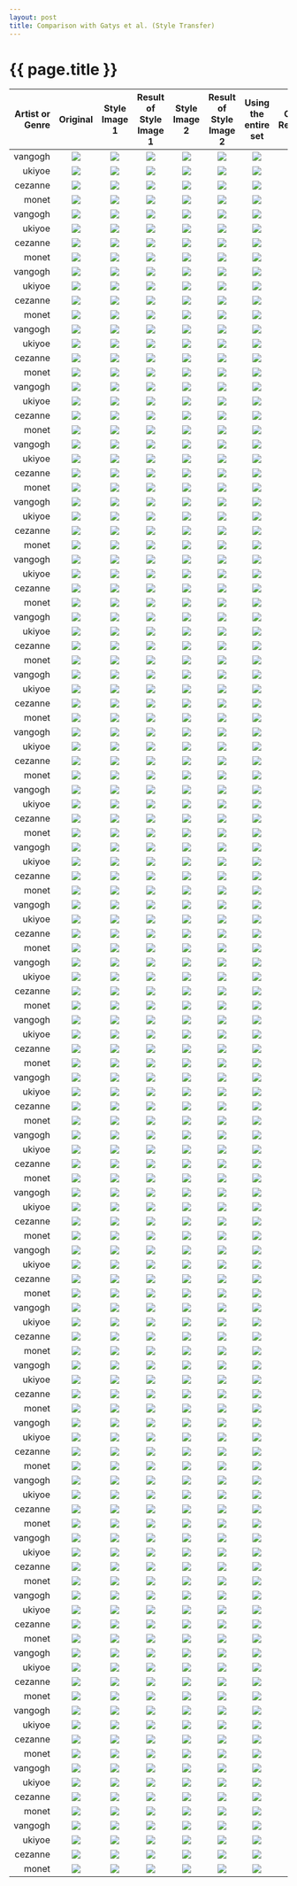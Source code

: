 ```yaml
---
layout: post
title: Comparison with Gatys et al. (Style Transfer)
---
```

{{ page.title }}
================

| Artist or Genre | Original | Style Image 1 | Result of Style Image 1 | Style Image 2 | Result of Style Image 2 | Using the entire set | Our Result |
|---:|:---:|:---------:|:----------:|:----------:|:----------:|:----------:|:----------:|
| vangogh | ![]({{site.baseurl}}/images/gatys-comparison/resized/6_content.png) | ![]({{site.baseurl}}/images/gatys-comparison/resized/resized_128/6_style_vangogh_0.png) | ![]({{site.baseurl}}/images/gatys-comparison/resized/6_result_vangogh_0.png) |![]({{site.baseurl}}/images/gatys-comparison/resized/resized_128/6_style_vangogh_1.png) | ![]({{site.baseurl}}/images/gatys-comparison/resized/6_result_vangogh_1.png) | ![]({{site.baseurl}}/images/gatys-comparison/resized/6_result_vangogh_total.png) | ![]({{site.baseurl}}/images/gatys-comparison/resized/vangogh/6.jpg) |
| ukiyoe | ![]({{site.baseurl}}/images/gatys-comparison/resized/6_content.png) | ![]({{site.baseurl}}/images/gatys-comparison/resized/resized_128/6_style_ukiyoe_0.png) | ![]({{site.baseurl}}/images/gatys-comparison/resized/6_result_ukiyoe_0.png) |![]({{site.baseurl}}/images/gatys-comparison/resized/resized_128/6_style_ukiyoe_1.png) | ![]({{site.baseurl}}/images/gatys-comparison/resized/6_result_ukiyoe_1.png) | ![]({{site.baseurl}}/images/gatys-comparison/resized/6_result_ukiyoe_total.png) | ![]({{site.baseurl}}/images/gatys-comparison/resized/ukiyoe/6.jpg) |
| cezanne | ![]({{site.baseurl}}/images/gatys-comparison/resized/6_content.png) | ![]({{site.baseurl}}/images/gatys-comparison/resized/resized_128/6_style_cezanne_0.png) | ![]({{site.baseurl}}/images/gatys-comparison/resized/6_result_cezanne_0.png) |![]({{site.baseurl}}/images/gatys-comparison/resized/resized_128/6_style_cezanne_1.png) | ![]({{site.baseurl}}/images/gatys-comparison/resized/6_result_cezanne_1.png) | ![]({{site.baseurl}}/images/gatys-comparison/resized/6_result_cezanne_total.png) | ![]({{site.baseurl}}/images/gatys-comparison/resized/cezanne/6.jpg) |
| monet | ![]({{site.baseurl}}/images/gatys-comparison/resized/6_content.png) | ![]({{site.baseurl}}/images/gatys-comparison/resized/resized_128/6_style_monet_0.png) | ![]({{site.baseurl}}/images/gatys-comparison/resized/6_result_monet_0.png) |![]({{site.baseurl}}/images/gatys-comparison/resized/resized_128/6_style_monet_1.png) | ![]({{site.baseurl}}/images/gatys-comparison/resized/6_result_monet_1.png) | ![]({{site.baseurl}}/images/gatys-comparison/resized/6_result_monet_total.png) | ![]({{site.baseurl}}/images/gatys-comparison/resized/monet/6.jpg) |
| vangogh | ![]({{site.baseurl}}/images/gatys-comparison/resized/152_content.png) | ![]({{site.baseurl}}/images/gatys-comparison/resized/resized_128/152_style_vangogh_0.png) | ![]({{site.baseurl}}/images/gatys-comparison/resized/152_result_vangogh_0.png) |![]({{site.baseurl}}/images/gatys-comparison/resized/resized_128/152_style_vangogh_1.png) | ![]({{site.baseurl}}/images/gatys-comparison/resized/152_result_vangogh_1.png) | ![]({{site.baseurl}}/images/gatys-comparison/resized/152_result_vangogh_total.png) | ![]({{site.baseurl}}/images/gatys-comparison/resized/vangogh/152.jpg) |
| ukiyoe | ![]({{site.baseurl}}/images/gatys-comparison/resized/152_content.png) | ![]({{site.baseurl}}/images/gatys-comparison/resized/resized_128/152_style_ukiyoe_0.png) | ![]({{site.baseurl}}/images/gatys-comparison/resized/152_result_ukiyoe_0.png) |![]({{site.baseurl}}/images/gatys-comparison/resized/resized_128/152_style_ukiyoe_1.png) | ![]({{site.baseurl}}/images/gatys-comparison/resized/152_result_ukiyoe_1.png) | ![]({{site.baseurl}}/images/gatys-comparison/resized/152_result_ukiyoe_total.png) | ![]({{site.baseurl}}/images/gatys-comparison/resized/ukiyoe/152.jpg) |
| cezanne | ![]({{site.baseurl}}/images/gatys-comparison/resized/152_content.png) | ![]({{site.baseurl}}/images/gatys-comparison/resized/resized_128/152_style_cezanne_0.png) | ![]({{site.baseurl}}/images/gatys-comparison/resized/152_result_cezanne_0.png) |![]({{site.baseurl}}/images/gatys-comparison/resized/resized_128/152_style_cezanne_1.png) | ![]({{site.baseurl}}/images/gatys-comparison/resized/152_result_cezanne_1.png) | ![]({{site.baseurl}}/images/gatys-comparison/resized/152_result_cezanne_total.png) | ![]({{site.baseurl}}/images/gatys-comparison/resized/cezanne/152.jpg) |
| monet | ![]({{site.baseurl}}/images/gatys-comparison/resized/152_content.png) | ![]({{site.baseurl}}/images/gatys-comparison/resized/resized_128/152_style_monet_0.png) | ![]({{site.baseurl}}/images/gatys-comparison/resized/152_result_monet_0.png) |![]({{site.baseurl}}/images/gatys-comparison/resized/resized_128/152_style_monet_1.png) | ![]({{site.baseurl}}/images/gatys-comparison/resized/152_result_monet_1.png) | ![]({{site.baseurl}}/images/gatys-comparison/resized/152_result_monet_total.png) | ![]({{site.baseurl}}/images/gatys-comparison/resized/monet/152.jpg) |
| vangogh | ![]({{site.baseurl}}/images/gatys-comparison/resized/89_content.png) | ![]({{site.baseurl}}/images/gatys-comparison/resized/resized_128/89_style_vangogh_0.png) | ![]({{site.baseurl}}/images/gatys-comparison/resized/89_result_vangogh_0.png) |![]({{site.baseurl}}/images/gatys-comparison/resized/resized_128/89_style_vangogh_1.png) | ![]({{site.baseurl}}/images/gatys-comparison/resized/89_result_vangogh_1.png) | ![]({{site.baseurl}}/images/gatys-comparison/resized/89_result_vangogh_total.png) | ![]({{site.baseurl}}/images/gatys-comparison/resized/vangogh/89.jpg) |
| ukiyoe | ![]({{site.baseurl}}/images/gatys-comparison/resized/89_content.png) | ![]({{site.baseurl}}/images/gatys-comparison/resized/resized_128/89_style_ukiyoe_0.png) | ![]({{site.baseurl}}/images/gatys-comparison/resized/89_result_ukiyoe_0.png) |![]({{site.baseurl}}/images/gatys-comparison/resized/resized_128/89_style_ukiyoe_1.png) | ![]({{site.baseurl}}/images/gatys-comparison/resized/89_result_ukiyoe_1.png) | ![]({{site.baseurl}}/images/gatys-comparison/resized/89_result_ukiyoe_total.png) | ![]({{site.baseurl}}/images/gatys-comparison/resized/ukiyoe/89.jpg) |
| cezanne | ![]({{site.baseurl}}/images/gatys-comparison/resized/89_content.png) | ![]({{site.baseurl}}/images/gatys-comparison/resized/resized_128/89_style_cezanne_0.png) | ![]({{site.baseurl}}/images/gatys-comparison/resized/89_result_cezanne_0.png) |![]({{site.baseurl}}/images/gatys-comparison/resized/resized_128/89_style_cezanne_1.png) | ![]({{site.baseurl}}/images/gatys-comparison/resized/89_result_cezanne_1.png) | ![]({{site.baseurl}}/images/gatys-comparison/resized/89_result_cezanne_total.png) | ![]({{site.baseurl}}/images/gatys-comparison/resized/cezanne/89.jpg) |
| monet | ![]({{site.baseurl}}/images/gatys-comparison/resized/89_content.png) | ![]({{site.baseurl}}/images/gatys-comparison/resized/resized_128/89_style_monet_0.png) | ![]({{site.baseurl}}/images/gatys-comparison/resized/89_result_monet_0.png) |![]({{site.baseurl}}/images/gatys-comparison/resized/resized_128/89_style_monet_1.png) | ![]({{site.baseurl}}/images/gatys-comparison/resized/89_result_monet_1.png) | ![]({{site.baseurl}}/images/gatys-comparison/resized/89_result_monet_total.png) | ![]({{site.baseurl}}/images/gatys-comparison/resized/monet/89.jpg) |
| vangogh | ![]({{site.baseurl}}/images/gatys-comparison/resized/73_content.png) | ![]({{site.baseurl}}/images/gatys-comparison/resized/resized_128/73_style_vangogh_0.png) | ![]({{site.baseurl}}/images/gatys-comparison/resized/73_result_vangogh_0.png) |![]({{site.baseurl}}/images/gatys-comparison/resized/resized_128/73_style_vangogh_1.png) | ![]({{site.baseurl}}/images/gatys-comparison/resized/73_result_vangogh_1.png) | ![]({{site.baseurl}}/images/gatys-comparison/resized/73_result_vangogh_total.png) | ![]({{site.baseurl}}/images/gatys-comparison/resized/vangogh/73.jpg) |
| ukiyoe | ![]({{site.baseurl}}/images/gatys-comparison/resized/73_content.png) | ![]({{site.baseurl}}/images/gatys-comparison/resized/resized_128/73_style_ukiyoe_0.png) | ![]({{site.baseurl}}/images/gatys-comparison/resized/73_result_ukiyoe_0.png) |![]({{site.baseurl}}/images/gatys-comparison/resized/resized_128/73_style_ukiyoe_1.png) | ![]({{site.baseurl}}/images/gatys-comparison/resized/73_result_ukiyoe_1.png) | ![]({{site.baseurl}}/images/gatys-comparison/resized/73_result_ukiyoe_total.png) | ![]({{site.baseurl}}/images/gatys-comparison/resized/ukiyoe/73.jpg) |
| cezanne | ![]({{site.baseurl}}/images/gatys-comparison/resized/73_content.png) | ![]({{site.baseurl}}/images/gatys-comparison/resized/resized_128/73_style_cezanne_0.png) | ![]({{site.baseurl}}/images/gatys-comparison/resized/73_result_cezanne_0.png) |![]({{site.baseurl}}/images/gatys-comparison/resized/resized_128/73_style_cezanne_1.png) | ![]({{site.baseurl}}/images/gatys-comparison/resized/73_result_cezanne_1.png) | ![]({{site.baseurl}}/images/gatys-comparison/resized/73_result_cezanne_total.png) | ![]({{site.baseurl}}/images/gatys-comparison/resized/cezanne/73.jpg) |
| monet | ![]({{site.baseurl}}/images/gatys-comparison/resized/73_content.png) | ![]({{site.baseurl}}/images/gatys-comparison/resized/resized_128/73_style_monet_0.png) | ![]({{site.baseurl}}/images/gatys-comparison/resized/73_result_monet_0.png) |![]({{site.baseurl}}/images/gatys-comparison/resized/resized_128/73_style_monet_1.png) | ![]({{site.baseurl}}/images/gatys-comparison/resized/73_result_monet_1.png) | ![]({{site.baseurl}}/images/gatys-comparison/resized/73_result_monet_total.png) | ![]({{site.baseurl}}/images/gatys-comparison/resized/monet/73.jpg) |
| vangogh | ![]({{site.baseurl}}/images/gatys-comparison/resized/203_content.png) | ![]({{site.baseurl}}/images/gatys-comparison/resized/resized_128/203_style_vangogh_0.png) | ![]({{site.baseurl}}/images/gatys-comparison/resized/203_result_vangogh_0.png) |![]({{site.baseurl}}/images/gatys-comparison/resized/resized_128/203_style_vangogh_1.png) | ![]({{site.baseurl}}/images/gatys-comparison/resized/203_result_vangogh_1.png) | ![]({{site.baseurl}}/images/gatys-comparison/resized/203_result_vangogh_total.png) | ![]({{site.baseurl}}/images/gatys-comparison/resized/vangogh/203.jpg) |
| ukiyoe | ![]({{site.baseurl}}/images/gatys-comparison/resized/203_content.png) | ![]({{site.baseurl}}/images/gatys-comparison/resized/resized_128/203_style_ukiyoe_0.png) | ![]({{site.baseurl}}/images/gatys-comparison/resized/203_result_ukiyoe_0.png) |![]({{site.baseurl}}/images/gatys-comparison/resized/resized_128/203_style_ukiyoe_1.png) | ![]({{site.baseurl}}/images/gatys-comparison/resized/203_result_ukiyoe_1.png) | ![]({{site.baseurl}}/images/gatys-comparison/resized/203_result_ukiyoe_total.png) | ![]({{site.baseurl}}/images/gatys-comparison/resized/ukiyoe/203.jpg) |
| cezanne | ![]({{site.baseurl}}/images/gatys-comparison/resized/203_content.png) | ![]({{site.baseurl}}/images/gatys-comparison/resized/resized_128/203_style_cezanne_0.png) | ![]({{site.baseurl}}/images/gatys-comparison/resized/203_result_cezanne_0.png) |![]({{site.baseurl}}/images/gatys-comparison/resized/resized_128/203_style_cezanne_1.png) | ![]({{site.baseurl}}/images/gatys-comparison/resized/203_result_cezanne_1.png) | ![]({{site.baseurl}}/images/gatys-comparison/resized/203_result_cezanne_total.png) | ![]({{site.baseurl}}/images/gatys-comparison/resized/cezanne/203.jpg) |
| monet | ![]({{site.baseurl}}/images/gatys-comparison/resized/203_content.png) | ![]({{site.baseurl}}/images/gatys-comparison/resized/resized_128/203_style_monet_0.png) | ![]({{site.baseurl}}/images/gatys-comparison/resized/203_result_monet_0.png) |![]({{site.baseurl}}/images/gatys-comparison/resized/resized_128/203_style_monet_1.png) | ![]({{site.baseurl}}/images/gatys-comparison/resized/203_result_monet_1.png) | ![]({{site.baseurl}}/images/gatys-comparison/resized/203_result_monet_total.png) | ![]({{site.baseurl}}/images/gatys-comparison/resized/monet/203.jpg) |
| vangogh | ![]({{site.baseurl}}/images/gatys-comparison/resized/136_content.png) | ![]({{site.baseurl}}/images/gatys-comparison/resized/resized_128/136_style_vangogh_0.png) | ![]({{site.baseurl}}/images/gatys-comparison/resized/136_result_vangogh_0.png) |![]({{site.baseurl}}/images/gatys-comparison/resized/resized_128/136_style_vangogh_1.png) | ![]({{site.baseurl}}/images/gatys-comparison/resized/136_result_vangogh_1.png) | ![]({{site.baseurl}}/images/gatys-comparison/resized/136_result_vangogh_total.png) | ![]({{site.baseurl}}/images/gatys-comparison/resized/vangogh/136.jpg) |
| ukiyoe | ![]({{site.baseurl}}/images/gatys-comparison/resized/136_content.png) | ![]({{site.baseurl}}/images/gatys-comparison/resized/resized_128/136_style_ukiyoe_0.png) | ![]({{site.baseurl}}/images/gatys-comparison/resized/136_result_ukiyoe_0.png) |![]({{site.baseurl}}/images/gatys-comparison/resized/resized_128/136_style_ukiyoe_1.png) | ![]({{site.baseurl}}/images/gatys-comparison/resized/136_result_ukiyoe_1.png) | ![]({{site.baseurl}}/images/gatys-comparison/resized/136_result_ukiyoe_total.png) | ![]({{site.baseurl}}/images/gatys-comparison/resized/ukiyoe/136.jpg) |
| cezanne | ![]({{site.baseurl}}/images/gatys-comparison/resized/136_content.png) | ![]({{site.baseurl}}/images/gatys-comparison/resized/resized_128/136_style_cezanne_0.png) | ![]({{site.baseurl}}/images/gatys-comparison/resized/136_result_cezanne_0.png) |![]({{site.baseurl}}/images/gatys-comparison/resized/resized_128/136_style_cezanne_1.png) | ![]({{site.baseurl}}/images/gatys-comparison/resized/136_result_cezanne_1.png) | ![]({{site.baseurl}}/images/gatys-comparison/resized/136_result_cezanne_total.png) | ![]({{site.baseurl}}/images/gatys-comparison/resized/cezanne/136.jpg) |
| monet | ![]({{site.baseurl}}/images/gatys-comparison/resized/136_content.png) | ![]({{site.baseurl}}/images/gatys-comparison/resized/resized_128/136_style_monet_0.png) | ![]({{site.baseurl}}/images/gatys-comparison/resized/136_result_monet_0.png) |![]({{site.baseurl}}/images/gatys-comparison/resized/resized_128/136_style_monet_1.png) | ![]({{site.baseurl}}/images/gatys-comparison/resized/136_result_monet_1.png) | ![]({{site.baseurl}}/images/gatys-comparison/resized/136_result_monet_total.png) | ![]({{site.baseurl}}/images/gatys-comparison/resized/monet/136.jpg) |
| vangogh | ![]({{site.baseurl}}/images/gatys-comparison/resized/195_content.png) | ![]({{site.baseurl}}/images/gatys-comparison/resized/resized_128/195_style_vangogh_0.png) | ![]({{site.baseurl}}/images/gatys-comparison/resized/195_result_vangogh_0.png) |![]({{site.baseurl}}/images/gatys-comparison/resized/resized_128/195_style_vangogh_1.png) | ![]({{site.baseurl}}/images/gatys-comparison/resized/195_result_vangogh_1.png) | ![]({{site.baseurl}}/images/gatys-comparison/resized/195_result_vangogh_total.png) | ![]({{site.baseurl}}/images/gatys-comparison/resized/vangogh/195.jpg) |
| ukiyoe | ![]({{site.baseurl}}/images/gatys-comparison/resized/195_content.png) | ![]({{site.baseurl}}/images/gatys-comparison/resized/resized_128/195_style_ukiyoe_0.png) | ![]({{site.baseurl}}/images/gatys-comparison/resized/195_result_ukiyoe_0.png) |![]({{site.baseurl}}/images/gatys-comparison/resized/resized_128/195_style_ukiyoe_1.png) | ![]({{site.baseurl}}/images/gatys-comparison/resized/195_result_ukiyoe_1.png) | ![]({{site.baseurl}}/images/gatys-comparison/resized/195_result_ukiyoe_total.png) | ![]({{site.baseurl}}/images/gatys-comparison/resized/ukiyoe/195.jpg) |
| cezanne | ![]({{site.baseurl}}/images/gatys-comparison/resized/195_content.png) | ![]({{site.baseurl}}/images/gatys-comparison/resized/resized_128/195_style_cezanne_0.png) | ![]({{site.baseurl}}/images/gatys-comparison/resized/195_result_cezanne_0.png) |![]({{site.baseurl}}/images/gatys-comparison/resized/resized_128/195_style_cezanne_1.png) | ![]({{site.baseurl}}/images/gatys-comparison/resized/195_result_cezanne_1.png) | ![]({{site.baseurl}}/images/gatys-comparison/resized/195_result_cezanne_total.png) | ![]({{site.baseurl}}/images/gatys-comparison/resized/cezanne/195.jpg) |
| monet | ![]({{site.baseurl}}/images/gatys-comparison/resized/195_content.png) | ![]({{site.baseurl}}/images/gatys-comparison/resized/resized_128/195_style_monet_0.png) | ![]({{site.baseurl}}/images/gatys-comparison/resized/195_result_monet_0.png) |![]({{site.baseurl}}/images/gatys-comparison/resized/resized_128/195_style_monet_1.png) | ![]({{site.baseurl}}/images/gatys-comparison/resized/195_result_monet_1.png) | ![]({{site.baseurl}}/images/gatys-comparison/resized/195_result_monet_total.png) | ![]({{site.baseurl}}/images/gatys-comparison/resized/monet/195.jpg) |
| vangogh | ![]({{site.baseurl}}/images/gatys-comparison/resized/85_content.png) | ![]({{site.baseurl}}/images/gatys-comparison/resized/resized_128/85_style_vangogh_0.png) | ![]({{site.baseurl}}/images/gatys-comparison/resized/85_result_vangogh_0.png) |![]({{site.baseurl}}/images/gatys-comparison/resized/resized_128/85_style_vangogh_1.png) | ![]({{site.baseurl}}/images/gatys-comparison/resized/85_result_vangogh_1.png) | ![]({{site.baseurl}}/images/gatys-comparison/resized/85_result_vangogh_total.png) | ![]({{site.baseurl}}/images/gatys-comparison/resized/vangogh/85.jpg) |
| ukiyoe | ![]({{site.baseurl}}/images/gatys-comparison/resized/85_content.png) | ![]({{site.baseurl}}/images/gatys-comparison/resized/resized_128/85_style_ukiyoe_0.png) | ![]({{site.baseurl}}/images/gatys-comparison/resized/85_result_ukiyoe_0.png) |![]({{site.baseurl}}/images/gatys-comparison/resized/resized_128/85_style_ukiyoe_1.png) | ![]({{site.baseurl}}/images/gatys-comparison/resized/85_result_ukiyoe_1.png) | ![]({{site.baseurl}}/images/gatys-comparison/resized/85_result_ukiyoe_total.png) | ![]({{site.baseurl}}/images/gatys-comparison/resized/ukiyoe/85.jpg) |
| cezanne | ![]({{site.baseurl}}/images/gatys-comparison/resized/85_content.png) | ![]({{site.baseurl}}/images/gatys-comparison/resized/resized_128/85_style_cezanne_0.png) | ![]({{site.baseurl}}/images/gatys-comparison/resized/85_result_cezanne_0.png) |![]({{site.baseurl}}/images/gatys-comparison/resized/resized_128/85_style_cezanne_1.png) | ![]({{site.baseurl}}/images/gatys-comparison/resized/85_result_cezanne_1.png) | ![]({{site.baseurl}}/images/gatys-comparison/resized/85_result_cezanne_total.png) | ![]({{site.baseurl}}/images/gatys-comparison/resized/cezanne/85.jpg) |
| monet | ![]({{site.baseurl}}/images/gatys-comparison/resized/85_content.png) | ![]({{site.baseurl}}/images/gatys-comparison/resized/resized_128/85_style_monet_0.png) | ![]({{site.baseurl}}/images/gatys-comparison/resized/85_result_monet_0.png) |![]({{site.baseurl}}/images/gatys-comparison/resized/resized_128/85_style_monet_1.png) | ![]({{site.baseurl}}/images/gatys-comparison/resized/85_result_monet_1.png) | ![]({{site.baseurl}}/images/gatys-comparison/resized/85_result_monet_total.png) | ![]({{site.baseurl}}/images/gatys-comparison/resized/monet/85.jpg) |
| vangogh | ![]({{site.baseurl}}/images/gatys-comparison/resized/171_content.png) | ![]({{site.baseurl}}/images/gatys-comparison/resized/resized_128/171_style_vangogh_0.png) | ![]({{site.baseurl}}/images/gatys-comparison/resized/171_result_vangogh_0.png) |![]({{site.baseurl}}/images/gatys-comparison/resized/resized_128/171_style_vangogh_1.png) | ![]({{site.baseurl}}/images/gatys-comparison/resized/171_result_vangogh_1.png) | ![]({{site.baseurl}}/images/gatys-comparison/resized/171_result_vangogh_total.png) | ![]({{site.baseurl}}/images/gatys-comparison/resized/vangogh/171.jpg) |
| ukiyoe | ![]({{site.baseurl}}/images/gatys-comparison/resized/171_content.png) | ![]({{site.baseurl}}/images/gatys-comparison/resized/resized_128/171_style_ukiyoe_0.png) | ![]({{site.baseurl}}/images/gatys-comparison/resized/171_result_ukiyoe_0.png) |![]({{site.baseurl}}/images/gatys-comparison/resized/resized_128/171_style_ukiyoe_1.png) | ![]({{site.baseurl}}/images/gatys-comparison/resized/171_result_ukiyoe_1.png) | ![]({{site.baseurl}}/images/gatys-comparison/resized/171_result_ukiyoe_total.png) | ![]({{site.baseurl}}/images/gatys-comparison/resized/ukiyoe/171.jpg) |
| cezanne | ![]({{site.baseurl}}/images/gatys-comparison/resized/171_content.png) | ![]({{site.baseurl}}/images/gatys-comparison/resized/resized_128/171_style_cezanne_0.png) | ![]({{site.baseurl}}/images/gatys-comparison/resized/171_result_cezanne_0.png) |![]({{site.baseurl}}/images/gatys-comparison/resized/resized_128/171_style_cezanne_1.png) | ![]({{site.baseurl}}/images/gatys-comparison/resized/171_result_cezanne_1.png) | ![]({{site.baseurl}}/images/gatys-comparison/resized/171_result_cezanne_total.png) | ![]({{site.baseurl}}/images/gatys-comparison/resized/cezanne/171.jpg) |
| monet | ![]({{site.baseurl}}/images/gatys-comparison/resized/171_content.png) | ![]({{site.baseurl}}/images/gatys-comparison/resized/resized_128/171_style_monet_0.png) | ![]({{site.baseurl}}/images/gatys-comparison/resized/171_result_monet_0.png) |![]({{site.baseurl}}/images/gatys-comparison/resized/resized_128/171_style_monet_1.png) | ![]({{site.baseurl}}/images/gatys-comparison/resized/171_result_monet_1.png) | ![]({{site.baseurl}}/images/gatys-comparison/resized/171_result_monet_total.png) | ![]({{site.baseurl}}/images/gatys-comparison/resized/monet/171.jpg) |
| vangogh | ![]({{site.baseurl}}/images/gatys-comparison/resized/146_content.png) | ![]({{site.baseurl}}/images/gatys-comparison/resized/resized_128/146_style_vangogh_0.png) | ![]({{site.baseurl}}/images/gatys-comparison/resized/146_result_vangogh_0.png) |![]({{site.baseurl}}/images/gatys-comparison/resized/resized_128/146_style_vangogh_1.png) | ![]({{site.baseurl}}/images/gatys-comparison/resized/146_result_vangogh_1.png) | ![]({{site.baseurl}}/images/gatys-comparison/resized/146_result_vangogh_total.png) | ![]({{site.baseurl}}/images/gatys-comparison/resized/vangogh/146.jpg) |
| ukiyoe | ![]({{site.baseurl}}/images/gatys-comparison/resized/146_content.png) | ![]({{site.baseurl}}/images/gatys-comparison/resized/resized_128/146_style_ukiyoe_0.png) | ![]({{site.baseurl}}/images/gatys-comparison/resized/146_result_ukiyoe_0.png) |![]({{site.baseurl}}/images/gatys-comparison/resized/resized_128/146_style_ukiyoe_1.png) | ![]({{site.baseurl}}/images/gatys-comparison/resized/146_result_ukiyoe_1.png) | ![]({{site.baseurl}}/images/gatys-comparison/resized/146_result_ukiyoe_total.png) | ![]({{site.baseurl}}/images/gatys-comparison/resized/ukiyoe/146.jpg) |
| cezanne | ![]({{site.baseurl}}/images/gatys-comparison/resized/146_content.png) | ![]({{site.baseurl}}/images/gatys-comparison/resized/resized_128/146_style_cezanne_0.png) | ![]({{site.baseurl}}/images/gatys-comparison/resized/146_result_cezanne_0.png) |![]({{site.baseurl}}/images/gatys-comparison/resized/resized_128/146_style_cezanne_1.png) | ![]({{site.baseurl}}/images/gatys-comparison/resized/146_result_cezanne_1.png) | ![]({{site.baseurl}}/images/gatys-comparison/resized/146_result_cezanne_total.png) | ![]({{site.baseurl}}/images/gatys-comparison/resized/cezanne/146.jpg) |
| monet | ![]({{site.baseurl}}/images/gatys-comparison/resized/146_content.png) | ![]({{site.baseurl}}/images/gatys-comparison/resized/resized_128/146_style_monet_0.png) | ![]({{site.baseurl}}/images/gatys-comparison/resized/146_result_monet_0.png) |![]({{site.baseurl}}/images/gatys-comparison/resized/resized_128/146_style_monet_1.png) | ![]({{site.baseurl}}/images/gatys-comparison/resized/146_result_monet_1.png) | ![]({{site.baseurl}}/images/gatys-comparison/resized/146_result_monet_total.png) | ![]({{site.baseurl}}/images/gatys-comparison/resized/monet/146.jpg) |
| vangogh | ![]({{site.baseurl}}/images/gatys-comparison/resized/33_content.png) | ![]({{site.baseurl}}/images/gatys-comparison/resized/resized_128/33_style_vangogh_0.png) | ![]({{site.baseurl}}/images/gatys-comparison/resized/33_result_vangogh_0.png) |![]({{site.baseurl}}/images/gatys-comparison/resized/resized_128/33_style_vangogh_1.png) | ![]({{site.baseurl}}/images/gatys-comparison/resized/33_result_vangogh_1.png) | ![]({{site.baseurl}}/images/gatys-comparison/resized/33_result_vangogh_total.png) | ![]({{site.baseurl}}/images/gatys-comparison/resized/vangogh/33.jpg) |
| ukiyoe | ![]({{site.baseurl}}/images/gatys-comparison/resized/33_content.png) | ![]({{site.baseurl}}/images/gatys-comparison/resized/resized_128/33_style_ukiyoe_0.png) | ![]({{site.baseurl}}/images/gatys-comparison/resized/33_result_ukiyoe_0.png) |![]({{site.baseurl}}/images/gatys-comparison/resized/resized_128/33_style_ukiyoe_1.png) | ![]({{site.baseurl}}/images/gatys-comparison/resized/33_result_ukiyoe_1.png) | ![]({{site.baseurl}}/images/gatys-comparison/resized/33_result_ukiyoe_total.png) | ![]({{site.baseurl}}/images/gatys-comparison/resized/ukiyoe/33.jpg) |
| cezanne | ![]({{site.baseurl}}/images/gatys-comparison/resized/33_content.png) | ![]({{site.baseurl}}/images/gatys-comparison/resized/resized_128/33_style_cezanne_0.png) | ![]({{site.baseurl}}/images/gatys-comparison/resized/33_result_cezanne_0.png) |![]({{site.baseurl}}/images/gatys-comparison/resized/resized_128/33_style_cezanne_1.png) | ![]({{site.baseurl}}/images/gatys-comparison/resized/33_result_cezanne_1.png) | ![]({{site.baseurl}}/images/gatys-comparison/resized/33_result_cezanne_total.png) | ![]({{site.baseurl}}/images/gatys-comparison/resized/cezanne/33.jpg) |
| monet | ![]({{site.baseurl}}/images/gatys-comparison/resized/33_content.png) | ![]({{site.baseurl}}/images/gatys-comparison/resized/resized_128/33_style_monet_0.png) | ![]({{site.baseurl}}/images/gatys-comparison/resized/33_result_monet_0.png) |![]({{site.baseurl}}/images/gatys-comparison/resized/resized_128/33_style_monet_1.png) | ![]({{site.baseurl}}/images/gatys-comparison/resized/33_result_monet_1.png) | ![]({{site.baseurl}}/images/gatys-comparison/resized/33_result_monet_total.png) | ![]({{site.baseurl}}/images/gatys-comparison/resized/monet/33.jpg) |
| vangogh | ![]({{site.baseurl}}/images/gatys-comparison/resized/170_content.png) | ![]({{site.baseurl}}/images/gatys-comparison/resized/resized_128/170_style_vangogh_0.png) | ![]({{site.baseurl}}/images/gatys-comparison/resized/170_result_vangogh_0.png) |![]({{site.baseurl}}/images/gatys-comparison/resized/resized_128/170_style_vangogh_1.png) | ![]({{site.baseurl}}/images/gatys-comparison/resized/170_result_vangogh_1.png) | ![]({{site.baseurl}}/images/gatys-comparison/resized/170_result_vangogh_total.png) | ![]({{site.baseurl}}/images/gatys-comparison/resized/vangogh/170.jpg) |
| ukiyoe | ![]({{site.baseurl}}/images/gatys-comparison/resized/170_content.png) | ![]({{site.baseurl}}/images/gatys-comparison/resized/resized_128/170_style_ukiyoe_0.png) | ![]({{site.baseurl}}/images/gatys-comparison/resized/170_result_ukiyoe_0.png) |![]({{site.baseurl}}/images/gatys-comparison/resized/resized_128/170_style_ukiyoe_1.png) | ![]({{site.baseurl}}/images/gatys-comparison/resized/170_result_ukiyoe_1.png) | ![]({{site.baseurl}}/images/gatys-comparison/resized/170_result_ukiyoe_total.png) | ![]({{site.baseurl}}/images/gatys-comparison/resized/ukiyoe/170.jpg) |
| cezanne | ![]({{site.baseurl}}/images/gatys-comparison/resized/170_content.png) | ![]({{site.baseurl}}/images/gatys-comparison/resized/resized_128/170_style_cezanne_0.png) | ![]({{site.baseurl}}/images/gatys-comparison/resized/170_result_cezanne_0.png) |![]({{site.baseurl}}/images/gatys-comparison/resized/resized_128/170_style_cezanne_1.png) | ![]({{site.baseurl}}/images/gatys-comparison/resized/170_result_cezanne_1.png) | ![]({{site.baseurl}}/images/gatys-comparison/resized/170_result_cezanne_total.png) | ![]({{site.baseurl}}/images/gatys-comparison/resized/cezanne/170.jpg) |
| monet | ![]({{site.baseurl}}/images/gatys-comparison/resized/170_content.png) | ![]({{site.baseurl}}/images/gatys-comparison/resized/resized_128/170_style_monet_0.png) | ![]({{site.baseurl}}/images/gatys-comparison/resized/170_result_monet_0.png) |![]({{site.baseurl}}/images/gatys-comparison/resized/resized_128/170_style_monet_1.png) | ![]({{site.baseurl}}/images/gatys-comparison/resized/170_result_monet_1.png) | ![]({{site.baseurl}}/images/gatys-comparison/resized/170_result_monet_total.png) | ![]({{site.baseurl}}/images/gatys-comparison/resized/monet/170.jpg) |
| vangogh | ![]({{site.baseurl}}/images/gatys-comparison/resized/197_content.png) | ![]({{site.baseurl}}/images/gatys-comparison/resized/resized_128/197_style_vangogh_0.png) | ![]({{site.baseurl}}/images/gatys-comparison/resized/197_result_vangogh_0.png) |![]({{site.baseurl}}/images/gatys-comparison/resized/resized_128/197_style_vangogh_1.png) | ![]({{site.baseurl}}/images/gatys-comparison/resized/197_result_vangogh_1.png) | ![]({{site.baseurl}}/images/gatys-comparison/resized/197_result_vangogh_total.png) | ![]({{site.baseurl}}/images/gatys-comparison/resized/vangogh/197.jpg) |
| ukiyoe | ![]({{site.baseurl}}/images/gatys-comparison/resized/197_content.png) | ![]({{site.baseurl}}/images/gatys-comparison/resized/resized_128/197_style_ukiyoe_0.png) | ![]({{site.baseurl}}/images/gatys-comparison/resized/197_result_ukiyoe_0.png) |![]({{site.baseurl}}/images/gatys-comparison/resized/resized_128/197_style_ukiyoe_1.png) | ![]({{site.baseurl}}/images/gatys-comparison/resized/197_result_ukiyoe_1.png) | ![]({{site.baseurl}}/images/gatys-comparison/resized/197_result_ukiyoe_total.png) | ![]({{site.baseurl}}/images/gatys-comparison/resized/ukiyoe/197.jpg) |
| cezanne | ![]({{site.baseurl}}/images/gatys-comparison/resized/197_content.png) | ![]({{site.baseurl}}/images/gatys-comparison/resized/resized_128/197_style_cezanne_0.png) | ![]({{site.baseurl}}/images/gatys-comparison/resized/197_result_cezanne_0.png) |![]({{site.baseurl}}/images/gatys-comparison/resized/resized_128/197_style_cezanne_1.png) | ![]({{site.baseurl}}/images/gatys-comparison/resized/197_result_cezanne_1.png) | ![]({{site.baseurl}}/images/gatys-comparison/resized/197_result_cezanne_total.png) | ![]({{site.baseurl}}/images/gatys-comparison/resized/cezanne/197.jpg) |
| monet | ![]({{site.baseurl}}/images/gatys-comparison/resized/197_content.png) | ![]({{site.baseurl}}/images/gatys-comparison/resized/resized_128/197_style_monet_0.png) | ![]({{site.baseurl}}/images/gatys-comparison/resized/197_result_monet_0.png) |![]({{site.baseurl}}/images/gatys-comparison/resized/resized_128/197_style_monet_1.png) | ![]({{site.baseurl}}/images/gatys-comparison/resized/197_result_monet_1.png) | ![]({{site.baseurl}}/images/gatys-comparison/resized/197_result_monet_total.png) | ![]({{site.baseurl}}/images/gatys-comparison/resized/monet/197.jpg) |
| vangogh | ![]({{site.baseurl}}/images/gatys-comparison/resized/117_content.png) | ![]({{site.baseurl}}/images/gatys-comparison/resized/resized_128/117_style_vangogh_0.png) | ![]({{site.baseurl}}/images/gatys-comparison/resized/117_result_vangogh_0.png) |![]({{site.baseurl}}/images/gatys-comparison/resized/resized_128/117_style_vangogh_1.png) | ![]({{site.baseurl}}/images/gatys-comparison/resized/117_result_vangogh_1.png) | ![]({{site.baseurl}}/images/gatys-comparison/resized/117_result_vangogh_total.png) | ![]({{site.baseurl}}/images/gatys-comparison/resized/vangogh/117.jpg) |
| ukiyoe | ![]({{site.baseurl}}/images/gatys-comparison/resized/117_content.png) | ![]({{site.baseurl}}/images/gatys-comparison/resized/resized_128/117_style_ukiyoe_0.png) | ![]({{site.baseurl}}/images/gatys-comparison/resized/117_result_ukiyoe_0.png) |![]({{site.baseurl}}/images/gatys-comparison/resized/resized_128/117_style_ukiyoe_1.png) | ![]({{site.baseurl}}/images/gatys-comparison/resized/117_result_ukiyoe_1.png) | ![]({{site.baseurl}}/images/gatys-comparison/resized/117_result_ukiyoe_total.png) | ![]({{site.baseurl}}/images/gatys-comparison/resized/ukiyoe/117.jpg) |
| cezanne | ![]({{site.baseurl}}/images/gatys-comparison/resized/117_content.png) | ![]({{site.baseurl}}/images/gatys-comparison/resized/resized_128/117_style_cezanne_0.png) | ![]({{site.baseurl}}/images/gatys-comparison/resized/117_result_cezanne_0.png) |![]({{site.baseurl}}/images/gatys-comparison/resized/resized_128/117_style_cezanne_1.png) | ![]({{site.baseurl}}/images/gatys-comparison/resized/117_result_cezanne_1.png) | ![]({{site.baseurl}}/images/gatys-comparison/resized/117_result_cezanne_total.png) | ![]({{site.baseurl}}/images/gatys-comparison/resized/cezanne/117.jpg) |
| monet | ![]({{site.baseurl}}/images/gatys-comparison/resized/117_content.png) | ![]({{site.baseurl}}/images/gatys-comparison/resized/resized_128/117_style_monet_0.png) | ![]({{site.baseurl}}/images/gatys-comparison/resized/117_result_monet_0.png) |![]({{site.baseurl}}/images/gatys-comparison/resized/resized_128/117_style_monet_1.png) | ![]({{site.baseurl}}/images/gatys-comparison/resized/117_result_monet_1.png) | ![]({{site.baseurl}}/images/gatys-comparison/resized/117_result_monet_total.png) | ![]({{site.baseurl}}/images/gatys-comparison/resized/monet/117.jpg) |
| vangogh | ![]({{site.baseurl}}/images/gatys-comparison/resized/160_content.png) | ![]({{site.baseurl}}/images/gatys-comparison/resized/resized_128/160_style_vangogh_0.png) | ![]({{site.baseurl}}/images/gatys-comparison/resized/160_result_vangogh_0.png) |![]({{site.baseurl}}/images/gatys-comparison/resized/resized_128/160_style_vangogh_1.png) | ![]({{site.baseurl}}/images/gatys-comparison/resized/160_result_vangogh_1.png) | ![]({{site.baseurl}}/images/gatys-comparison/resized/160_result_vangogh_total.png) | ![]({{site.baseurl}}/images/gatys-comparison/resized/vangogh/160.jpg) |
| ukiyoe | ![]({{site.baseurl}}/images/gatys-comparison/resized/160_content.png) | ![]({{site.baseurl}}/images/gatys-comparison/resized/resized_128/160_style_ukiyoe_0.png) | ![]({{site.baseurl}}/images/gatys-comparison/resized/160_result_ukiyoe_0.png) |![]({{site.baseurl}}/images/gatys-comparison/resized/resized_128/160_style_ukiyoe_1.png) | ![]({{site.baseurl}}/images/gatys-comparison/resized/160_result_ukiyoe_1.png) | ![]({{site.baseurl}}/images/gatys-comparison/resized/160_result_ukiyoe_total.png) | ![]({{site.baseurl}}/images/gatys-comparison/resized/ukiyoe/160.jpg) |
| cezanne | ![]({{site.baseurl}}/images/gatys-comparison/resized/160_content.png) | ![]({{site.baseurl}}/images/gatys-comparison/resized/resized_128/160_style_cezanne_0.png) | ![]({{site.baseurl}}/images/gatys-comparison/resized/160_result_cezanne_0.png) |![]({{site.baseurl}}/images/gatys-comparison/resized/resized_128/160_style_cezanne_1.png) | ![]({{site.baseurl}}/images/gatys-comparison/resized/160_result_cezanne_1.png) | ![]({{site.baseurl}}/images/gatys-comparison/resized/160_result_cezanne_total.png) | ![]({{site.baseurl}}/images/gatys-comparison/resized/cezanne/160.jpg) |
| monet | ![]({{site.baseurl}}/images/gatys-comparison/resized/160_content.png) | ![]({{site.baseurl}}/images/gatys-comparison/resized/resized_128/160_style_monet_0.png) | ![]({{site.baseurl}}/images/gatys-comparison/resized/160_result_monet_0.png) |![]({{site.baseurl}}/images/gatys-comparison/resized/resized_128/160_style_monet_1.png) | ![]({{site.baseurl}}/images/gatys-comparison/resized/160_result_monet_1.png) | ![]({{site.baseurl}}/images/gatys-comparison/resized/160_result_monet_total.png) | ![]({{site.baseurl}}/images/gatys-comparison/resized/monet/160.jpg) |
| vangogh | ![]({{site.baseurl}}/images/gatys-comparison/resized/192_content.png) | ![]({{site.baseurl}}/images/gatys-comparison/resized/resized_128/192_style_vangogh_0.png) | ![]({{site.baseurl}}/images/gatys-comparison/resized/192_result_vangogh_0.png) |![]({{site.baseurl}}/images/gatys-comparison/resized/resized_128/192_style_vangogh_1.png) | ![]({{site.baseurl}}/images/gatys-comparison/resized/192_result_vangogh_1.png) | ![]({{site.baseurl}}/images/gatys-comparison/resized/192_result_vangogh_total.png) | ![]({{site.baseurl}}/images/gatys-comparison/resized/vangogh/192.jpg) |
| ukiyoe | ![]({{site.baseurl}}/images/gatys-comparison/resized/192_content.png) | ![]({{site.baseurl}}/images/gatys-comparison/resized/resized_128/192_style_ukiyoe_0.png) | ![]({{site.baseurl}}/images/gatys-comparison/resized/192_result_ukiyoe_0.png) |![]({{site.baseurl}}/images/gatys-comparison/resized/resized_128/192_style_ukiyoe_1.png) | ![]({{site.baseurl}}/images/gatys-comparison/resized/192_result_ukiyoe_1.png) | ![]({{site.baseurl}}/images/gatys-comparison/resized/192_result_ukiyoe_total.png) | ![]({{site.baseurl}}/images/gatys-comparison/resized/ukiyoe/192.jpg) |
| cezanne | ![]({{site.baseurl}}/images/gatys-comparison/resized/192_content.png) | ![]({{site.baseurl}}/images/gatys-comparison/resized/resized_128/192_style_cezanne_0.png) | ![]({{site.baseurl}}/images/gatys-comparison/resized/192_result_cezanne_0.png) |![]({{site.baseurl}}/images/gatys-comparison/resized/resized_128/192_style_cezanne_1.png) | ![]({{site.baseurl}}/images/gatys-comparison/resized/192_result_cezanne_1.png) | ![]({{site.baseurl}}/images/gatys-comparison/resized/192_result_cezanne_total.png) | ![]({{site.baseurl}}/images/gatys-comparison/resized/cezanne/192.jpg) |
| monet | ![]({{site.baseurl}}/images/gatys-comparison/resized/192_content.png) | ![]({{site.baseurl}}/images/gatys-comparison/resized/resized_128/192_style_monet_0.png) | ![]({{site.baseurl}}/images/gatys-comparison/resized/192_result_monet_0.png) |![]({{site.baseurl}}/images/gatys-comparison/resized/resized_128/192_style_monet_1.png) | ![]({{site.baseurl}}/images/gatys-comparison/resized/192_result_monet_1.png) | ![]({{site.baseurl}}/images/gatys-comparison/resized/192_result_monet_total.png) | ![]({{site.baseurl}}/images/gatys-comparison/resized/monet/192.jpg) |
| vangogh | ![]({{site.baseurl}}/images/gatys-comparison/resized/7_content.png) | ![]({{site.baseurl}}/images/gatys-comparison/resized/resized_128/7_style_vangogh_0.png) | ![]({{site.baseurl}}/images/gatys-comparison/resized/7_result_vangogh_0.png) |![]({{site.baseurl}}/images/gatys-comparison/resized/resized_128/7_style_vangogh_1.png) | ![]({{site.baseurl}}/images/gatys-comparison/resized/7_result_vangogh_1.png) | ![]({{site.baseurl}}/images/gatys-comparison/resized/7_result_vangogh_total.png) | ![]({{site.baseurl}}/images/gatys-comparison/resized/vangogh/7.jpg) |
| ukiyoe | ![]({{site.baseurl}}/images/gatys-comparison/resized/7_content.png) | ![]({{site.baseurl}}/images/gatys-comparison/resized/resized_128/7_style_ukiyoe_0.png) | ![]({{site.baseurl}}/images/gatys-comparison/resized/7_result_ukiyoe_0.png) |![]({{site.baseurl}}/images/gatys-comparison/resized/resized_128/7_style_ukiyoe_1.png) | ![]({{site.baseurl}}/images/gatys-comparison/resized/7_result_ukiyoe_1.png) | ![]({{site.baseurl}}/images/gatys-comparison/resized/7_result_ukiyoe_total.png) | ![]({{site.baseurl}}/images/gatys-comparison/resized/ukiyoe/7.jpg) |
| cezanne | ![]({{site.baseurl}}/images/gatys-comparison/resized/7_content.png) | ![]({{site.baseurl}}/images/gatys-comparison/resized/resized_128/7_style_cezanne_0.png) | ![]({{site.baseurl}}/images/gatys-comparison/resized/7_result_cezanne_0.png) |![]({{site.baseurl}}/images/gatys-comparison/resized/resized_128/7_style_cezanne_1.png) | ![]({{site.baseurl}}/images/gatys-comparison/resized/7_result_cezanne_1.png) | ![]({{site.baseurl}}/images/gatys-comparison/resized/7_result_cezanne_total.png) | ![]({{site.baseurl}}/images/gatys-comparison/resized/cezanne/7.jpg) |
| monet | ![]({{site.baseurl}}/images/gatys-comparison/resized/7_content.png) | ![]({{site.baseurl}}/images/gatys-comparison/resized/resized_128/7_style_monet_0.png) | ![]({{site.baseurl}}/images/gatys-comparison/resized/7_result_monet_0.png) |![]({{site.baseurl}}/images/gatys-comparison/resized/resized_128/7_style_monet_1.png) | ![]({{site.baseurl}}/images/gatys-comparison/resized/7_result_monet_1.png) | ![]({{site.baseurl}}/images/gatys-comparison/resized/7_result_monet_total.png) | ![]({{site.baseurl}}/images/gatys-comparison/resized/monet/7.jpg) |
| vangogh | ![]({{site.baseurl}}/images/gatys-comparison/resized/112_content.png) | ![]({{site.baseurl}}/images/gatys-comparison/resized/resized_128/112_style_vangogh_0.png) | ![]({{site.baseurl}}/images/gatys-comparison/resized/112_result_vangogh_0.png) |![]({{site.baseurl}}/images/gatys-comparison/resized/resized_128/112_style_vangogh_1.png) | ![]({{site.baseurl}}/images/gatys-comparison/resized/112_result_vangogh_1.png) | ![]({{site.baseurl}}/images/gatys-comparison/resized/112_result_vangogh_total.png) | ![]({{site.baseurl}}/images/gatys-comparison/resized/vangogh/112.jpg) |
| ukiyoe | ![]({{site.baseurl}}/images/gatys-comparison/resized/112_content.png) | ![]({{site.baseurl}}/images/gatys-comparison/resized/resized_128/112_style_ukiyoe_0.png) | ![]({{site.baseurl}}/images/gatys-comparison/resized/112_result_ukiyoe_0.png) |![]({{site.baseurl}}/images/gatys-comparison/resized/resized_128/112_style_ukiyoe_1.png) | ![]({{site.baseurl}}/images/gatys-comparison/resized/112_result_ukiyoe_1.png) | ![]({{site.baseurl}}/images/gatys-comparison/resized/112_result_ukiyoe_total.png) | ![]({{site.baseurl}}/images/gatys-comparison/resized/ukiyoe/112.jpg) |
| cezanne | ![]({{site.baseurl}}/images/gatys-comparison/resized/112_content.png) | ![]({{site.baseurl}}/images/gatys-comparison/resized/resized_128/112_style_cezanne_0.png) | ![]({{site.baseurl}}/images/gatys-comparison/resized/112_result_cezanne_0.png) |![]({{site.baseurl}}/images/gatys-comparison/resized/resized_128/112_style_cezanne_1.png) | ![]({{site.baseurl}}/images/gatys-comparison/resized/112_result_cezanne_1.png) | ![]({{site.baseurl}}/images/gatys-comparison/resized/112_result_cezanne_total.png) | ![]({{site.baseurl}}/images/gatys-comparison/resized/cezanne/112.jpg) |
| monet | ![]({{site.baseurl}}/images/gatys-comparison/resized/112_content.png) | ![]({{site.baseurl}}/images/gatys-comparison/resized/resized_128/112_style_monet_0.png) | ![]({{site.baseurl}}/images/gatys-comparison/resized/112_result_monet_0.png) |![]({{site.baseurl}}/images/gatys-comparison/resized/resized_128/112_style_monet_1.png) | ![]({{site.baseurl}}/images/gatys-comparison/resized/112_result_monet_1.png) | ![]({{site.baseurl}}/images/gatys-comparison/resized/112_result_monet_total.png) | ![]({{site.baseurl}}/images/gatys-comparison/resized/monet/112.jpg) |
| vangogh | ![]({{site.baseurl}}/images/gatys-comparison/resized/119_content.png) | ![]({{site.baseurl}}/images/gatys-comparison/resized/resized_128/119_style_vangogh_0.png) | ![]({{site.baseurl}}/images/gatys-comparison/resized/119_result_vangogh_0.png) |![]({{site.baseurl}}/images/gatys-comparison/resized/resized_128/119_style_vangogh_1.png) | ![]({{site.baseurl}}/images/gatys-comparison/resized/119_result_vangogh_1.png) | ![]({{site.baseurl}}/images/gatys-comparison/resized/119_result_vangogh_total.png) | ![]({{site.baseurl}}/images/gatys-comparison/resized/vangogh/119.jpg) |
| ukiyoe | ![]({{site.baseurl}}/images/gatys-comparison/resized/119_content.png) | ![]({{site.baseurl}}/images/gatys-comparison/resized/resized_128/119_style_ukiyoe_0.png) | ![]({{site.baseurl}}/images/gatys-comparison/resized/119_result_ukiyoe_0.png) |![]({{site.baseurl}}/images/gatys-comparison/resized/resized_128/119_style_ukiyoe_1.png) | ![]({{site.baseurl}}/images/gatys-comparison/resized/119_result_ukiyoe_1.png) | ![]({{site.baseurl}}/images/gatys-comparison/resized/119_result_ukiyoe_total.png) | ![]({{site.baseurl}}/images/gatys-comparison/resized/ukiyoe/119.jpg) |
| cezanne | ![]({{site.baseurl}}/images/gatys-comparison/resized/119_content.png) | ![]({{site.baseurl}}/images/gatys-comparison/resized/resized_128/119_style_cezanne_0.png) | ![]({{site.baseurl}}/images/gatys-comparison/resized/119_result_cezanne_0.png) |![]({{site.baseurl}}/images/gatys-comparison/resized/resized_128/119_style_cezanne_1.png) | ![]({{site.baseurl}}/images/gatys-comparison/resized/119_result_cezanne_1.png) | ![]({{site.baseurl}}/images/gatys-comparison/resized/119_result_cezanne_total.png) | ![]({{site.baseurl}}/images/gatys-comparison/resized/cezanne/119.jpg) |
| monet | ![]({{site.baseurl}}/images/gatys-comparison/resized/119_content.png) | ![]({{site.baseurl}}/images/gatys-comparison/resized/resized_128/119_style_monet_0.png) | ![]({{site.baseurl}}/images/gatys-comparison/resized/119_result_monet_0.png) |![]({{site.baseurl}}/images/gatys-comparison/resized/resized_128/119_style_monet_1.png) | ![]({{site.baseurl}}/images/gatys-comparison/resized/119_result_monet_1.png) | ![]({{site.baseurl}}/images/gatys-comparison/resized/119_result_monet_total.png) | ![]({{site.baseurl}}/images/gatys-comparison/resized/monet/119.jpg) |
| vangogh | ![]({{site.baseurl}}/images/gatys-comparison/resized/87_content.png) | ![]({{site.baseurl}}/images/gatys-comparison/resized/resized_128/87_style_vangogh_0.png) | ![]({{site.baseurl}}/images/gatys-comparison/resized/87_result_vangogh_0.png) |![]({{site.baseurl}}/images/gatys-comparison/resized/resized_128/87_style_vangogh_1.png) | ![]({{site.baseurl}}/images/gatys-comparison/resized/87_result_vangogh_1.png) | ![]({{site.baseurl}}/images/gatys-comparison/resized/87_result_vangogh_total.png) | ![]({{site.baseurl}}/images/gatys-comparison/resized/vangogh/87.jpg) |
| ukiyoe | ![]({{site.baseurl}}/images/gatys-comparison/resized/87_content.png) | ![]({{site.baseurl}}/images/gatys-comparison/resized/resized_128/87_style_ukiyoe_0.png) | ![]({{site.baseurl}}/images/gatys-comparison/resized/87_result_ukiyoe_0.png) |![]({{site.baseurl}}/images/gatys-comparison/resized/resized_128/87_style_ukiyoe_1.png) | ![]({{site.baseurl}}/images/gatys-comparison/resized/87_result_ukiyoe_1.png) | ![]({{site.baseurl}}/images/gatys-comparison/resized/87_result_ukiyoe_total.png) | ![]({{site.baseurl}}/images/gatys-comparison/resized/ukiyoe/87.jpg) |
| cezanne | ![]({{site.baseurl}}/images/gatys-comparison/resized/87_content.png) | ![]({{site.baseurl}}/images/gatys-comparison/resized/resized_128/87_style_cezanne_0.png) | ![]({{site.baseurl}}/images/gatys-comparison/resized/87_result_cezanne_0.png) |![]({{site.baseurl}}/images/gatys-comparison/resized/resized_128/87_style_cezanne_1.png) | ![]({{site.baseurl}}/images/gatys-comparison/resized/87_result_cezanne_1.png) | ![]({{site.baseurl}}/images/gatys-comparison/resized/87_result_cezanne_total.png) | ![]({{site.baseurl}}/images/gatys-comparison/resized/cezanne/87.jpg) |
| monet | ![]({{site.baseurl}}/images/gatys-comparison/resized/87_content.png) | ![]({{site.baseurl}}/images/gatys-comparison/resized/resized_128/87_style_monet_0.png) | ![]({{site.baseurl}}/images/gatys-comparison/resized/87_result_monet_0.png) |![]({{site.baseurl}}/images/gatys-comparison/resized/resized_128/87_style_monet_1.png) | ![]({{site.baseurl}}/images/gatys-comparison/resized/87_result_monet_1.png) | ![]({{site.baseurl}}/images/gatys-comparison/resized/87_result_monet_total.png) | ![]({{site.baseurl}}/images/gatys-comparison/resized/monet/87.jpg) |
| vangogh | ![]({{site.baseurl}}/images/gatys-comparison/resized/143_content.png) | ![]({{site.baseurl}}/images/gatys-comparison/resized/resized_128/143_style_vangogh_0.png) | ![]({{site.baseurl}}/images/gatys-comparison/resized/143_result_vangogh_0.png) |![]({{site.baseurl}}/images/gatys-comparison/resized/resized_128/143_style_vangogh_1.png) | ![]({{site.baseurl}}/images/gatys-comparison/resized/143_result_vangogh_1.png) | ![]({{site.baseurl}}/images/gatys-comparison/resized/143_result_vangogh_total.png) | ![]({{site.baseurl}}/images/gatys-comparison/resized/vangogh/143.jpg) |
| ukiyoe | ![]({{site.baseurl}}/images/gatys-comparison/resized/143_content.png) | ![]({{site.baseurl}}/images/gatys-comparison/resized/resized_128/143_style_ukiyoe_0.png) | ![]({{site.baseurl}}/images/gatys-comparison/resized/143_result_ukiyoe_0.png) |![]({{site.baseurl}}/images/gatys-comparison/resized/resized_128/143_style_ukiyoe_1.png) | ![]({{site.baseurl}}/images/gatys-comparison/resized/143_result_ukiyoe_1.png) | ![]({{site.baseurl}}/images/gatys-comparison/resized/143_result_ukiyoe_total.png) | ![]({{site.baseurl}}/images/gatys-comparison/resized/ukiyoe/143.jpg) |
| cezanne | ![]({{site.baseurl}}/images/gatys-comparison/resized/143_content.png) | ![]({{site.baseurl}}/images/gatys-comparison/resized/resized_128/143_style_cezanne_0.png) | ![]({{site.baseurl}}/images/gatys-comparison/resized/143_result_cezanne_0.png) |![]({{site.baseurl}}/images/gatys-comparison/resized/resized_128/143_style_cezanne_1.png) | ![]({{site.baseurl}}/images/gatys-comparison/resized/143_result_cezanne_1.png) | ![]({{site.baseurl}}/images/gatys-comparison/resized/143_result_cezanne_total.png) | ![]({{site.baseurl}}/images/gatys-comparison/resized/cezanne/143.jpg) |
| monet | ![]({{site.baseurl}}/images/gatys-comparison/resized/143_content.png) | ![]({{site.baseurl}}/images/gatys-comparison/resized/resized_128/143_style_monet_0.png) | ![]({{site.baseurl}}/images/gatys-comparison/resized/143_result_monet_0.png) |![]({{site.baseurl}}/images/gatys-comparison/resized/resized_128/143_style_monet_1.png) | ![]({{site.baseurl}}/images/gatys-comparison/resized/143_result_monet_1.png) | ![]({{site.baseurl}}/images/gatys-comparison/resized/143_result_monet_total.png) | ![]({{site.baseurl}}/images/gatys-comparison/resized/monet/143.jpg) |
| vangogh | ![]({{site.baseurl}}/images/gatys-comparison/resized/164_content.png) | ![]({{site.baseurl}}/images/gatys-comparison/resized/resized_128/164_style_vangogh_0.png) | ![]({{site.baseurl}}/images/gatys-comparison/resized/164_result_vangogh_0.png) |![]({{site.baseurl}}/images/gatys-comparison/resized/resized_128/164_style_vangogh_1.png) | ![]({{site.baseurl}}/images/gatys-comparison/resized/164_result_vangogh_1.png) | ![]({{site.baseurl}}/images/gatys-comparison/resized/164_result_vangogh_total.png) | ![]({{site.baseurl}}/images/gatys-comparison/resized/vangogh/164.jpg) |
| ukiyoe | ![]({{site.baseurl}}/images/gatys-comparison/resized/164_content.png) | ![]({{site.baseurl}}/images/gatys-comparison/resized/resized_128/164_style_ukiyoe_0.png) | ![]({{site.baseurl}}/images/gatys-comparison/resized/164_result_ukiyoe_0.png) |![]({{site.baseurl}}/images/gatys-comparison/resized/resized_128/164_style_ukiyoe_1.png) | ![]({{site.baseurl}}/images/gatys-comparison/resized/164_result_ukiyoe_1.png) | ![]({{site.baseurl}}/images/gatys-comparison/resized/164_result_ukiyoe_total.png) | ![]({{site.baseurl}}/images/gatys-comparison/resized/ukiyoe/164.jpg) |
| cezanne | ![]({{site.baseurl}}/images/gatys-comparison/resized/164_content.png) | ![]({{site.baseurl}}/images/gatys-comparison/resized/resized_128/164_style_cezanne_0.png) | ![]({{site.baseurl}}/images/gatys-comparison/resized/164_result_cezanne_0.png) |![]({{site.baseurl}}/images/gatys-comparison/resized/resized_128/164_style_cezanne_1.png) | ![]({{site.baseurl}}/images/gatys-comparison/resized/164_result_cezanne_1.png) | ![]({{site.baseurl}}/images/gatys-comparison/resized/164_result_cezanne_total.png) | ![]({{site.baseurl}}/images/gatys-comparison/resized/cezanne/164.jpg) |
| monet | ![]({{site.baseurl}}/images/gatys-comparison/resized/164_content.png) | ![]({{site.baseurl}}/images/gatys-comparison/resized/resized_128/164_style_monet_0.png) | ![]({{site.baseurl}}/images/gatys-comparison/resized/164_result_monet_0.png) |![]({{site.baseurl}}/images/gatys-comparison/resized/resized_128/164_style_monet_1.png) | ![]({{site.baseurl}}/images/gatys-comparison/resized/164_result_monet_1.png) | ![]({{site.baseurl}}/images/gatys-comparison/resized/164_result_monet_total.png) | ![]({{site.baseurl}}/images/gatys-comparison/resized/monet/164.jpg) |
| vangogh | ![]({{site.baseurl}}/images/gatys-comparison/resized/98_content.png) | ![]({{site.baseurl}}/images/gatys-comparison/resized/resized_128/98_style_vangogh_0.png) | ![]({{site.baseurl}}/images/gatys-comparison/resized/98_result_vangogh_0.png) |![]({{site.baseurl}}/images/gatys-comparison/resized/resized_128/98_style_vangogh_1.png) | ![]({{site.baseurl}}/images/gatys-comparison/resized/98_result_vangogh_1.png) | ![]({{site.baseurl}}/images/gatys-comparison/resized/98_result_vangogh_total.png) | ![]({{site.baseurl}}/images/gatys-comparison/resized/vangogh/98.jpg) |
| ukiyoe | ![]({{site.baseurl}}/images/gatys-comparison/resized/98_content.png) | ![]({{site.baseurl}}/images/gatys-comparison/resized/resized_128/98_style_ukiyoe_0.png) | ![]({{site.baseurl}}/images/gatys-comparison/resized/98_result_ukiyoe_0.png) |![]({{site.baseurl}}/images/gatys-comparison/resized/resized_128/98_style_ukiyoe_1.png) | ![]({{site.baseurl}}/images/gatys-comparison/resized/98_result_ukiyoe_1.png) | ![]({{site.baseurl}}/images/gatys-comparison/resized/98_result_ukiyoe_total.png) | ![]({{site.baseurl}}/images/gatys-comparison/resized/ukiyoe/98.jpg) |
| cezanne | ![]({{site.baseurl}}/images/gatys-comparison/resized/98_content.png) | ![]({{site.baseurl}}/images/gatys-comparison/resized/resized_128/98_style_cezanne_0.png) | ![]({{site.baseurl}}/images/gatys-comparison/resized/98_result_cezanne_0.png) |![]({{site.baseurl}}/images/gatys-comparison/resized/resized_128/98_style_cezanne_1.png) | ![]({{site.baseurl}}/images/gatys-comparison/resized/98_result_cezanne_1.png) | ![]({{site.baseurl}}/images/gatys-comparison/resized/98_result_cezanne_total.png) | ![]({{site.baseurl}}/images/gatys-comparison/resized/cezanne/98.jpg) |
| monet | ![]({{site.baseurl}}/images/gatys-comparison/resized/98_content.png) | ![]({{site.baseurl}}/images/gatys-comparison/resized/resized_128/98_style_monet_0.png) | ![]({{site.baseurl}}/images/gatys-comparison/resized/98_result_monet_0.png) |![]({{site.baseurl}}/images/gatys-comparison/resized/resized_128/98_style_monet_1.png) | ![]({{site.baseurl}}/images/gatys-comparison/resized/98_result_monet_1.png) | ![]({{site.baseurl}}/images/gatys-comparison/resized/98_result_monet_total.png) | ![]({{site.baseurl}}/images/gatys-comparison/resized/monet/98.jpg) |
| vangogh | ![]({{site.baseurl}}/images/gatys-comparison/resized/11_content.png) | ![]({{site.baseurl}}/images/gatys-comparison/resized/resized_128/11_style_vangogh_0.png) | ![]({{site.baseurl}}/images/gatys-comparison/resized/11_result_vangogh_0.png) |![]({{site.baseurl}}/images/gatys-comparison/resized/resized_128/11_style_vangogh_1.png) | ![]({{site.baseurl}}/images/gatys-comparison/resized/11_result_vangogh_1.png) | ![]({{site.baseurl}}/images/gatys-comparison/resized/11_result_vangogh_total.png) | ![]({{site.baseurl}}/images/gatys-comparison/resized/vangogh/11.jpg) |
| ukiyoe | ![]({{site.baseurl}}/images/gatys-comparison/resized/11_content.png) | ![]({{site.baseurl}}/images/gatys-comparison/resized/resized_128/11_style_ukiyoe_0.png) | ![]({{site.baseurl}}/images/gatys-comparison/resized/11_result_ukiyoe_0.png) |![]({{site.baseurl}}/images/gatys-comparison/resized/resized_128/11_style_ukiyoe_1.png) | ![]({{site.baseurl}}/images/gatys-comparison/resized/11_result_ukiyoe_1.png) | ![]({{site.baseurl}}/images/gatys-comparison/resized/11_result_ukiyoe_total.png) | ![]({{site.baseurl}}/images/gatys-comparison/resized/ukiyoe/11.jpg) |
| cezanne | ![]({{site.baseurl}}/images/gatys-comparison/resized/11_content.png) | ![]({{site.baseurl}}/images/gatys-comparison/resized/resized_128/11_style_cezanne_0.png) | ![]({{site.baseurl}}/images/gatys-comparison/resized/11_result_cezanne_0.png) |![]({{site.baseurl}}/images/gatys-comparison/resized/resized_128/11_style_cezanne_1.png) | ![]({{site.baseurl}}/images/gatys-comparison/resized/11_result_cezanne_1.png) | ![]({{site.baseurl}}/images/gatys-comparison/resized/11_result_cezanne_total.png) | ![]({{site.baseurl}}/images/gatys-comparison/resized/cezanne/11.jpg) |
| monet | ![]({{site.baseurl}}/images/gatys-comparison/resized/11_content.png) | ![]({{site.baseurl}}/images/gatys-comparison/resized/resized_128/11_style_monet_0.png) | ![]({{site.baseurl}}/images/gatys-comparison/resized/11_result_monet_0.png) |![]({{site.baseurl}}/images/gatys-comparison/resized/resized_128/11_style_monet_1.png) | ![]({{site.baseurl}}/images/gatys-comparison/resized/11_result_monet_1.png) | ![]({{site.baseurl}}/images/gatys-comparison/resized/11_result_monet_total.png) | ![]({{site.baseurl}}/images/gatys-comparison/resized/monet/11.jpg) |
| vangogh | ![]({{site.baseurl}}/images/gatys-comparison/resized/116_content.png) | ![]({{site.baseurl}}/images/gatys-comparison/resized/resized_128/116_style_vangogh_0.png) | ![]({{site.baseurl}}/images/gatys-comparison/resized/116_result_vangogh_0.png) |![]({{site.baseurl}}/images/gatys-comparison/resized/resized_128/116_style_vangogh_1.png) | ![]({{site.baseurl}}/images/gatys-comparison/resized/116_result_vangogh_1.png) | ![]({{site.baseurl}}/images/gatys-comparison/resized/116_result_vangogh_total.png) | ![]({{site.baseurl}}/images/gatys-comparison/resized/vangogh/116.jpg) |
| ukiyoe | ![]({{site.baseurl}}/images/gatys-comparison/resized/116_content.png) | ![]({{site.baseurl}}/images/gatys-comparison/resized/resized_128/116_style_ukiyoe_0.png) | ![]({{site.baseurl}}/images/gatys-comparison/resized/116_result_ukiyoe_0.png) |![]({{site.baseurl}}/images/gatys-comparison/resized/resized_128/116_style_ukiyoe_1.png) | ![]({{site.baseurl}}/images/gatys-comparison/resized/116_result_ukiyoe_1.png) | ![]({{site.baseurl}}/images/gatys-comparison/resized/116_result_ukiyoe_total.png) | ![]({{site.baseurl}}/images/gatys-comparison/resized/ukiyoe/116.jpg) |
| cezanne | ![]({{site.baseurl}}/images/gatys-comparison/resized/116_content.png) | ![]({{site.baseurl}}/images/gatys-comparison/resized/resized_128/116_style_cezanne_0.png) | ![]({{site.baseurl}}/images/gatys-comparison/resized/116_result_cezanne_0.png) |![]({{site.baseurl}}/images/gatys-comparison/resized/resized_128/116_style_cezanne_1.png) | ![]({{site.baseurl}}/images/gatys-comparison/resized/116_result_cezanne_1.png) | ![]({{site.baseurl}}/images/gatys-comparison/resized/116_result_cezanne_total.png) | ![]({{site.baseurl}}/images/gatys-comparison/resized/cezanne/116.jpg) |
| monet | ![]({{site.baseurl}}/images/gatys-comparison/resized/116_content.png) | ![]({{site.baseurl}}/images/gatys-comparison/resized/resized_128/116_style_monet_0.png) | ![]({{site.baseurl}}/images/gatys-comparison/resized/116_result_monet_0.png) |![]({{site.baseurl}}/images/gatys-comparison/resized/resized_128/116_style_monet_1.png) | ![]({{site.baseurl}}/images/gatys-comparison/resized/116_result_monet_1.png) | ![]({{site.baseurl}}/images/gatys-comparison/resized/116_result_monet_total.png) | ![]({{site.baseurl}}/images/gatys-comparison/resized/monet/116.jpg) |
| vangogh | ![]({{site.baseurl}}/images/gatys-comparison/resized/121_content.png) | ![]({{site.baseurl}}/images/gatys-comparison/resized/resized_128/121_style_vangogh_0.png) | ![]({{site.baseurl}}/images/gatys-comparison/resized/121_result_vangogh_0.png) |![]({{site.baseurl}}/images/gatys-comparison/resized/resized_128/121_style_vangogh_1.png) | ![]({{site.baseurl}}/images/gatys-comparison/resized/121_result_vangogh_1.png) | ![]({{site.baseurl}}/images/gatys-comparison/resized/121_result_vangogh_total.png) | ![]({{site.baseurl}}/images/gatys-comparison/resized/vangogh/121.jpg) |
| ukiyoe | ![]({{site.baseurl}}/images/gatys-comparison/resized/121_content.png) | ![]({{site.baseurl}}/images/gatys-comparison/resized/resized_128/121_style_ukiyoe_0.png) | ![]({{site.baseurl}}/images/gatys-comparison/resized/121_result_ukiyoe_0.png) |![]({{site.baseurl}}/images/gatys-comparison/resized/resized_128/121_style_ukiyoe_1.png) | ![]({{site.baseurl}}/images/gatys-comparison/resized/121_result_ukiyoe_1.png) | ![]({{site.baseurl}}/images/gatys-comparison/resized/121_result_ukiyoe_total.png) | ![]({{site.baseurl}}/images/gatys-comparison/resized/ukiyoe/121.jpg) |
| cezanne | ![]({{site.baseurl}}/images/gatys-comparison/resized/121_content.png) | ![]({{site.baseurl}}/images/gatys-comparison/resized/resized_128/121_style_cezanne_0.png) | ![]({{site.baseurl}}/images/gatys-comparison/resized/121_result_cezanne_0.png) |![]({{site.baseurl}}/images/gatys-comparison/resized/resized_128/121_style_cezanne_1.png) | ![]({{site.baseurl}}/images/gatys-comparison/resized/121_result_cezanne_1.png) | ![]({{site.baseurl}}/images/gatys-comparison/resized/121_result_cezanne_total.png) | ![]({{site.baseurl}}/images/gatys-comparison/resized/cezanne/121.jpg) |
| monet | ![]({{site.baseurl}}/images/gatys-comparison/resized/121_content.png) | ![]({{site.baseurl}}/images/gatys-comparison/resized/resized_128/121_style_monet_0.png) | ![]({{site.baseurl}}/images/gatys-comparison/resized/121_result_monet_0.png) |![]({{site.baseurl}}/images/gatys-comparison/resized/resized_128/121_style_monet_1.png) | ![]({{site.baseurl}}/images/gatys-comparison/resized/121_result_monet_1.png) | ![]({{site.baseurl}}/images/gatys-comparison/resized/121_result_monet_total.png) | ![]({{site.baseurl}}/images/gatys-comparison/resized/monet/121.jpg) |
| vangogh | ![]({{site.baseurl}}/images/gatys-comparison/resized/150_content.png) | ![]({{site.baseurl}}/images/gatys-comparison/resized/resized_128/150_style_vangogh_0.png) | ![]({{site.baseurl}}/images/gatys-comparison/resized/150_result_vangogh_0.png) |![]({{site.baseurl}}/images/gatys-comparison/resized/resized_128/150_style_vangogh_1.png) | ![]({{site.baseurl}}/images/gatys-comparison/resized/150_result_vangogh_1.png) | ![]({{site.baseurl}}/images/gatys-comparison/resized/150_result_vangogh_total.png) | ![]({{site.baseurl}}/images/gatys-comparison/resized/vangogh/150.jpg) |
| ukiyoe | ![]({{site.baseurl}}/images/gatys-comparison/resized/150_content.png) | ![]({{site.baseurl}}/images/gatys-comparison/resized/resized_128/150_style_ukiyoe_0.png) | ![]({{site.baseurl}}/images/gatys-comparison/resized/150_result_ukiyoe_0.png) |![]({{site.baseurl}}/images/gatys-comparison/resized/resized_128/150_style_ukiyoe_1.png) | ![]({{site.baseurl}}/images/gatys-comparison/resized/150_result_ukiyoe_1.png) | ![]({{site.baseurl}}/images/gatys-comparison/resized/150_result_ukiyoe_total.png) | ![]({{site.baseurl}}/images/gatys-comparison/resized/ukiyoe/150.jpg) |
| cezanne | ![]({{site.baseurl}}/images/gatys-comparison/resized/150_content.png) | ![]({{site.baseurl}}/images/gatys-comparison/resized/resized_128/150_style_cezanne_0.png) | ![]({{site.baseurl}}/images/gatys-comparison/resized/150_result_cezanne_0.png) |![]({{site.baseurl}}/images/gatys-comparison/resized/resized_128/150_style_cezanne_1.png) | ![]({{site.baseurl}}/images/gatys-comparison/resized/150_result_cezanne_1.png) | ![]({{site.baseurl}}/images/gatys-comparison/resized/150_result_cezanne_total.png) | ![]({{site.baseurl}}/images/gatys-comparison/resized/cezanne/150.jpg) |
| monet | ![]({{site.baseurl}}/images/gatys-comparison/resized/150_content.png) | ![]({{site.baseurl}}/images/gatys-comparison/resized/resized_128/150_style_monet_0.png) | ![]({{site.baseurl}}/images/gatys-comparison/resized/150_result_monet_0.png) |![]({{site.baseurl}}/images/gatys-comparison/resized/resized_128/150_style_monet_1.png) | ![]({{site.baseurl}}/images/gatys-comparison/resized/150_result_monet_1.png) | ![]({{site.baseurl}}/images/gatys-comparison/resized/150_result_monet_total.png) | ![]({{site.baseurl}}/images/gatys-comparison/resized/monet/150.jpg) |
| vangogh | ![]({{site.baseurl}}/images/gatys-comparison/resized/65_content.png) | ![]({{site.baseurl}}/images/gatys-comparison/resized/resized_128/65_style_vangogh_0.png) | ![]({{site.baseurl}}/images/gatys-comparison/resized/65_result_vangogh_0.png) |![]({{site.baseurl}}/images/gatys-comparison/resized/resized_128/65_style_vangogh_1.png) | ![]({{site.baseurl}}/images/gatys-comparison/resized/65_result_vangogh_1.png) | ![]({{site.baseurl}}/images/gatys-comparison/resized/65_result_vangogh_total.png) | ![]({{site.baseurl}}/images/gatys-comparison/resized/vangogh/65.jpg) |
| ukiyoe | ![]({{site.baseurl}}/images/gatys-comparison/resized/65_content.png) | ![]({{site.baseurl}}/images/gatys-comparison/resized/resized_128/65_style_ukiyoe_0.png) | ![]({{site.baseurl}}/images/gatys-comparison/resized/65_result_ukiyoe_0.png) |![]({{site.baseurl}}/images/gatys-comparison/resized/resized_128/65_style_ukiyoe_1.png) | ![]({{site.baseurl}}/images/gatys-comparison/resized/65_result_ukiyoe_1.png) | ![]({{site.baseurl}}/images/gatys-comparison/resized/65_result_ukiyoe_total.png) | ![]({{site.baseurl}}/images/gatys-comparison/resized/ukiyoe/65.jpg) |
| cezanne | ![]({{site.baseurl}}/images/gatys-comparison/resized/65_content.png) | ![]({{site.baseurl}}/images/gatys-comparison/resized/resized_128/65_style_cezanne_0.png) | ![]({{site.baseurl}}/images/gatys-comparison/resized/65_result_cezanne_0.png) |![]({{site.baseurl}}/images/gatys-comparison/resized/resized_128/65_style_cezanne_1.png) | ![]({{site.baseurl}}/images/gatys-comparison/resized/65_result_cezanne_1.png) | ![]({{site.baseurl}}/images/gatys-comparison/resized/65_result_cezanne_total.png) | ![]({{site.baseurl}}/images/gatys-comparison/resized/cezanne/65.jpg) |
| monet | ![]({{site.baseurl}}/images/gatys-comparison/resized/65_content.png) | ![]({{site.baseurl}}/images/gatys-comparison/resized/resized_128/65_style_monet_0.png) | ![]({{site.baseurl}}/images/gatys-comparison/resized/65_result_monet_0.png) |![]({{site.baseurl}}/images/gatys-comparison/resized/resized_128/65_style_monet_1.png) | ![]({{site.baseurl}}/images/gatys-comparison/resized/65_result_monet_1.png) | ![]({{site.baseurl}}/images/gatys-comparison/resized/65_result_monet_total.png) | ![]({{site.baseurl}}/images/gatys-comparison/resized/monet/65.jpg) |
| vangogh | ![]({{site.baseurl}}/images/gatys-comparison/resized/134_content.png) | ![]({{site.baseurl}}/images/gatys-comparison/resized/resized_128/134_style_vangogh_0.png) | ![]({{site.baseurl}}/images/gatys-comparison/resized/134_result_vangogh_0.png) |![]({{site.baseurl}}/images/gatys-comparison/resized/resized_128/134_style_vangogh_1.png) | ![]({{site.baseurl}}/images/gatys-comparison/resized/134_result_vangogh_1.png) | ![]({{site.baseurl}}/images/gatys-comparison/resized/134_result_vangogh_total.png) | ![]({{site.baseurl}}/images/gatys-comparison/resized/vangogh/134.jpg) |
| ukiyoe | ![]({{site.baseurl}}/images/gatys-comparison/resized/134_content.png) | ![]({{site.baseurl}}/images/gatys-comparison/resized/resized_128/134_style_ukiyoe_0.png) | ![]({{site.baseurl}}/images/gatys-comparison/resized/134_result_ukiyoe_0.png) |![]({{site.baseurl}}/images/gatys-comparison/resized/resized_128/134_style_ukiyoe_1.png) | ![]({{site.baseurl}}/images/gatys-comparison/resized/134_result_ukiyoe_1.png) | ![]({{site.baseurl}}/images/gatys-comparison/resized/134_result_ukiyoe_total.png) | ![]({{site.baseurl}}/images/gatys-comparison/resized/ukiyoe/134.jpg) |
| cezanne | ![]({{site.baseurl}}/images/gatys-comparison/resized/134_content.png) | ![]({{site.baseurl}}/images/gatys-comparison/resized/resized_128/134_style_cezanne_0.png) | ![]({{site.baseurl}}/images/gatys-comparison/resized/134_result_cezanne_0.png) |![]({{site.baseurl}}/images/gatys-comparison/resized/resized_128/134_style_cezanne_1.png) | ![]({{site.baseurl}}/images/gatys-comparison/resized/134_result_cezanne_1.png) | ![]({{site.baseurl}}/images/gatys-comparison/resized/134_result_cezanne_total.png) | ![]({{site.baseurl}}/images/gatys-comparison/resized/cezanne/134.jpg) |
| monet | ![]({{site.baseurl}}/images/gatys-comparison/resized/134_content.png) | ![]({{site.baseurl}}/images/gatys-comparison/resized/resized_128/134_style_monet_0.png) | ![]({{site.baseurl}}/images/gatys-comparison/resized/134_result_monet_0.png) |![]({{site.baseurl}}/images/gatys-comparison/resized/resized_128/134_style_monet_1.png) | ![]({{site.baseurl}}/images/gatys-comparison/resized/134_result_monet_1.png) | ![]({{site.baseurl}}/images/gatys-comparison/resized/134_result_monet_total.png) | ![]({{site.baseurl}}/images/gatys-comparison/resized/monet/134.jpg) |
| vangogh | ![]({{site.baseurl}}/images/gatys-comparison/resized/56_content.png) | ![]({{site.baseurl}}/images/gatys-comparison/resized/resized_128/56_style_vangogh_0.png) | ![]({{site.baseurl}}/images/gatys-comparison/resized/56_result_vangogh_0.png) |![]({{site.baseurl}}/images/gatys-comparison/resized/resized_128/56_style_vangogh_1.png) | ![]({{site.baseurl}}/images/gatys-comparison/resized/56_result_vangogh_1.png) | ![]({{site.baseurl}}/images/gatys-comparison/resized/56_result_vangogh_total.png) | ![]({{site.baseurl}}/images/gatys-comparison/resized/vangogh/56.jpg) |
| ukiyoe | ![]({{site.baseurl}}/images/gatys-comparison/resized/56_content.png) | ![]({{site.baseurl}}/images/gatys-comparison/resized/resized_128/56_style_ukiyoe_0.png) | ![]({{site.baseurl}}/images/gatys-comparison/resized/56_result_ukiyoe_0.png) |![]({{site.baseurl}}/images/gatys-comparison/resized/resized_128/56_style_ukiyoe_1.png) | ![]({{site.baseurl}}/images/gatys-comparison/resized/56_result_ukiyoe_1.png) | ![]({{site.baseurl}}/images/gatys-comparison/resized/56_result_ukiyoe_total.png) | ![]({{site.baseurl}}/images/gatys-comparison/resized/ukiyoe/56.jpg) |
| cezanne | ![]({{site.baseurl}}/images/gatys-comparison/resized/56_content.png) | ![]({{site.baseurl}}/images/gatys-comparison/resized/resized_128/56_style_cezanne_0.png) | ![]({{site.baseurl}}/images/gatys-comparison/resized/56_result_cezanne_0.png) |![]({{site.baseurl}}/images/gatys-comparison/resized/resized_128/56_style_cezanne_1.png) | ![]({{site.baseurl}}/images/gatys-comparison/resized/56_result_cezanne_1.png) | ![]({{site.baseurl}}/images/gatys-comparison/resized/56_result_cezanne_total.png) | ![]({{site.baseurl}}/images/gatys-comparison/resized/cezanne/56.jpg) |
| monet | ![]({{site.baseurl}}/images/gatys-comparison/resized/56_content.png) | ![]({{site.baseurl}}/images/gatys-comparison/resized/resized_128/56_style_monet_0.png) | ![]({{site.baseurl}}/images/gatys-comparison/resized/56_result_monet_0.png) |![]({{site.baseurl}}/images/gatys-comparison/resized/resized_128/56_style_monet_1.png) | ![]({{site.baseurl}}/images/gatys-comparison/resized/56_result_monet_1.png) | ![]({{site.baseurl}}/images/gatys-comparison/resized/56_result_monet_total.png) | ![]({{site.baseurl}}/images/gatys-comparison/resized/monet/56.jpg) |
